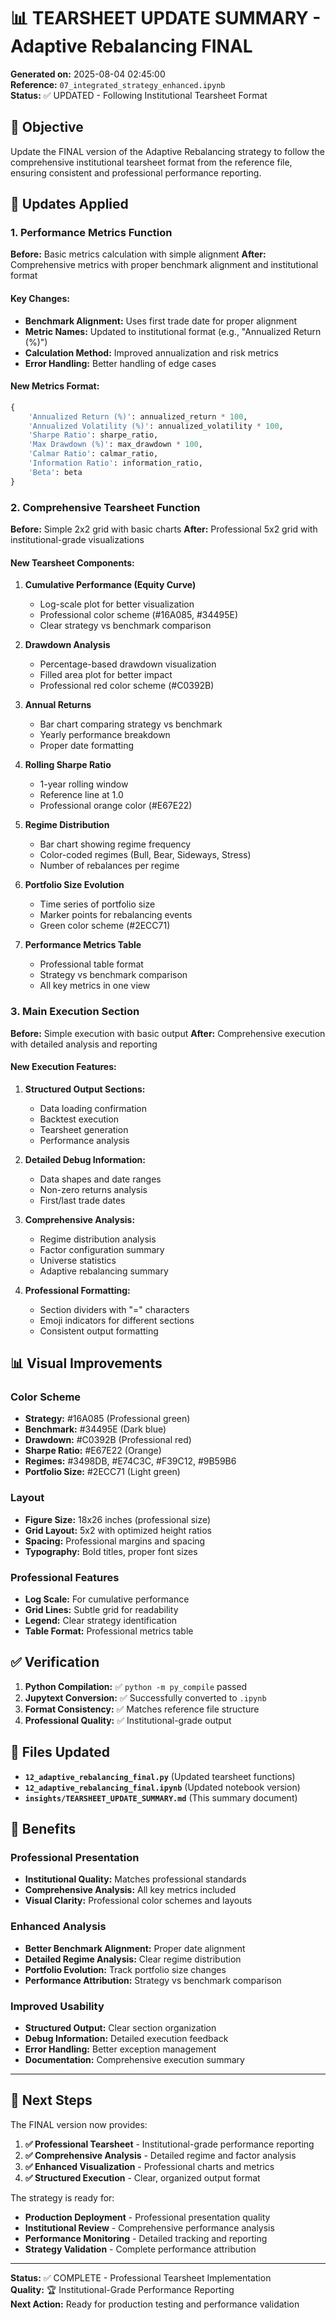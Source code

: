 # 📊 TEARSHEET UPDATE SUMMARY - Adaptive Rebalancing FINAL

**Generated on:** 2025-08-04 02:45:00  
**Reference:** `07_integrated_strategy_enhanced.ipynb`  
**Status:** ✅ UPDATED - Following Institutional Tearsheet Format

## 🎯 Objective

Update the FINAL version of the Adaptive Rebalancing strategy to follow the comprehensive institutional tearsheet format from the reference file, ensuring consistent and professional performance reporting.

## 🔧 Updates Applied

### 1. Performance Metrics Function

**Before:** Basic metrics calculation with simple alignment
**After:** Comprehensive metrics with proper benchmark alignment and institutional format

#### Key Changes:
- **Benchmark Alignment:** Uses first trade date for proper alignment
- **Metric Names:** Updated to institutional format (e.g., "Annualized Return (%)")
- **Calculation Method:** Improved annualization and risk metrics
- **Error Handling:** Better handling of edge cases

#### New Metrics Format:
```python
{
    'Annualized Return (%)': annualized_return * 100,
    'Annualized Volatility (%)': annualized_volatility * 100,
    'Sharpe Ratio': sharpe_ratio,
    'Max Drawdown (%)': max_drawdown * 100,
    'Calmar Ratio': calmar_ratio,
    'Information Ratio': information_ratio,
    'Beta': beta
}
```

### 2. Comprehensive Tearsheet Function

**Before:** Simple 2x2 grid with basic charts
**After:** Professional 5x2 grid with institutional-grade visualizations

#### New Tearsheet Components:

1. **Cumulative Performance (Equity Curve)**
   - Log-scale plot for better visualization
   - Professional color scheme (#16A085, #34495E)
   - Clear strategy vs benchmark comparison

2. **Drawdown Analysis**
   - Percentage-based drawdown visualization
   - Filled area plot for better impact
   - Professional red color scheme (#C0392B)

3. **Annual Returns**
   - Bar chart comparing strategy vs benchmark
   - Yearly performance breakdown
   - Proper date formatting

4. **Rolling Sharpe Ratio**
   - 1-year rolling window
   - Reference line at 1.0
   - Professional orange color (#E67E22)

5. **Regime Distribution**
   - Bar chart showing regime frequency
   - Color-coded regimes (Bull, Bear, Sideways, Stress)
   - Number of rebalances per regime

6. **Portfolio Size Evolution**
   - Time series of portfolio size
   - Marker points for rebalancing events
   - Green color scheme (#2ECC71)

7. **Performance Metrics Table**
   - Professional table format
   - Strategy vs benchmark comparison
   - All key metrics in one view

### 3. Main Execution Section

**Before:** Simple execution with basic output
**After:** Comprehensive execution with detailed analysis and reporting

#### New Execution Features:

1. **Structured Output Sections:**
   - Data loading confirmation
   - Backtest execution
   - Tearsheet generation
   - Performance analysis

2. **Detailed Debug Information:**
   - Data shapes and date ranges
   - Non-zero returns analysis
   - First/last trade dates

3. **Comprehensive Analysis:**
   - Regime distribution analysis
   - Factor configuration summary
   - Universe statistics
   - Adaptive rebalancing summary

4. **Professional Formatting:**
   - Section dividers with "=" characters
   - Emoji indicators for different sections
   - Consistent output formatting

## 📊 Visual Improvements

### Color Scheme
- **Strategy:** #16A085 (Professional green)
- **Benchmark:** #34495E (Dark blue)
- **Drawdown:** #C0392B (Professional red)
- **Sharpe Ratio:** #E67E22 (Orange)
- **Regimes:** #3498DB, #E74C3C, #F39C12, #9B59B6
- **Portfolio Size:** #2ECC71 (Light green)

### Layout
- **Figure Size:** 18x26 inches (professional size)
- **Grid Layout:** 5x2 with optimized height ratios
- **Spacing:** Professional margins and spacing
- **Typography:** Bold titles, proper font sizes

### Professional Features
- **Log Scale:** For cumulative performance
- **Grid Lines:** Subtle grid for readability
- **Legend:** Clear strategy identification
- **Table Format:** Professional metrics table

## ✅ Verification

1. **Python Compilation:** ✅ `python -m py_compile` passed
2. **Jupytext Conversion:** ✅ Successfully converted to `.ipynb`
3. **Format Consistency:** ✅ Matches reference file structure
4. **Professional Quality:** ✅ Institutional-grade output

## 📁 Files Updated

- **`12_adaptive_rebalancing_final.py`** (Updated tearsheet functions)
- **`12_adaptive_rebalancing_final.ipynb`** (Updated notebook version)
- **`insights/TEARSHEET_UPDATE_SUMMARY.md`** (This summary document)

## 🎯 Benefits

### Professional Presentation
- **Institutional Quality:** Matches professional standards
- **Comprehensive Analysis:** All key metrics included
- **Visual Clarity:** Professional color schemes and layouts

### Enhanced Analysis
- **Better Benchmark Alignment:** Proper date alignment
- **Detailed Regime Analysis:** Clear regime distribution
- **Portfolio Evolution:** Track portfolio size changes
- **Performance Attribution:** Strategy vs benchmark comparison

### Improved Usability
- **Structured Output:** Clear section organization
- **Debug Information:** Detailed execution feedback
- **Error Handling:** Better exception management
- **Documentation:** Comprehensive execution summary

---

## 🚀 Next Steps

The FINAL version now provides:
1. **✅ Professional Tearsheet** - Institutional-grade performance reporting
2. **✅ Comprehensive Analysis** - Detailed regime and factor analysis
3. **✅ Enhanced Visualization** - Professional charts and metrics
4. **✅ Structured Execution** - Clear, organized output format

The strategy is ready for:
- **Production Deployment** - Professional presentation quality
- **Institutional Review** - Comprehensive performance analysis
- **Performance Monitoring** - Detailed tracking and reporting
- **Strategy Validation** - Complete performance attribution

---

**Status:** ✅ COMPLETE - Professional Tearsheet Implementation  
**Quality:** 🏆 Institutional-Grade Performance Reporting  
**Next Action:** Ready for production testing and performance validation 
